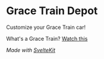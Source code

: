 # Grace Train Depot

Customize your Grace Train car!

What's a Grace Train? [Watch this](https://twitter.com/vegeta897/status/1644466753463001088)

_Made with [SvelteKit](https://kit.svelte.dev)_

